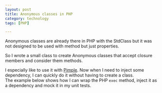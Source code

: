 ```yaml
---
layout: post
title: Anonymous classes in PHP
category: technology
tags: [PHP]

---
```

Anonymous classes are already there in PHP with the StdClass but it was not designed to be used with method but just properties.

So I wrote a small class to create Anonymous classes that accept closure members and consider them methods.

I especially like to use it with [Pimple](https://github.com/fabpot/Pimple). Now when I need to inject some dependency, I can quickly do it without having to create a class.  
The example below shows how I can wrap the PHP `exec` method, inject it as a dependency and mock it in my unit tests.

<script src="https://gist.github.com/2867181.js"> </script>